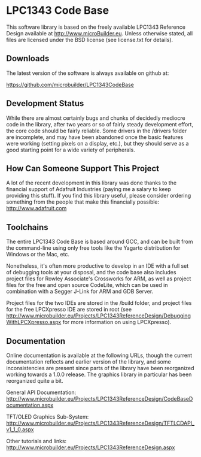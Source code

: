 # LPC1343 Code Base

This software library is based on the freely available LPC1343 Reference
Design available at http://www.microBuilder.eu.  Unless otherwise stated,
all files are licensed under the BSD license (see license.txt for details).

## Downloads

The latest version of the software is always available on github at:

https://github.com/microbuilder/LPC1343CodeBase

## Development Status

While there are almost certainly bugs and chunks of decidedly
mediocre code in the library, after two years or so of fairly
steady development effort, the core code should be fairly
reliable.  Some drivers in the /drivers folder are incomplete,
and may have been abandoned once the basic features were working
(setting pixels on a display, etc.), but they should serve as
a good starting point for a wide variety of peripherals.

## How Can Someone Support This Project

A lot of the recent development in this library was done
thanks to the financial support of Adafruit Industries (paying
me a salary to keep providing this stuff).  If you find this library
useful, please consider ordering something from the people that
make this financially possible:  http://www.adafruit.com

## Toolchains

The entire LPC1343 Code Base is based around GCC, and can be built
from the command-line using only free tools like the Yagarto
distribution for Windows or the Mac, etc.

Nonetheless, it's often more productive to develop in an IDE with a
full set of debugging tools at your disposal, and the code base also
includes project files for Rowley Associate's Crossworks for ARM, as
well as project files for the free and open source CodeLite, which can
be used in combination with a Segger J-Link for ARM and GDB Server.

Project files for the two IDEs are stored in the /build folder, and
project files for the free LPCXpresso IDE are stored in root (see
http://www.microbuilder.eu/Projects/LPC1343ReferenceDesign/DebuggingWithLPCXpresso.aspx
for more information on using LPCXpresso).

## Documentation

Online documentation is available at the following URLs, though the
current documentation reflects and earlier version of the library, and some
inconsistencies are present since parts of the library have been 
reorganized working towards a 1.0.0 release.  The graphics library in
particular has been reorganized quite a bit.

General API Documentation:
http://www.microbuilder.eu/Projects/LPC1343ReferenceDesign/CodeBaseDocumentation.aspx

TFT/OLED Graphics Sub-System:
http://www.microbuilder.eu/Projects/LPC1343ReferenceDesign/TFTLCDAPI_v1_1_0.aspx

Other tutorials and links:
http://www.microbuilder.eu/Projects/LPC1343ReferenceDesign.aspx
